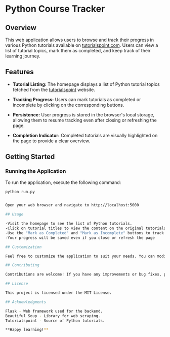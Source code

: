 # Python Course Tracker

## Overview

This web application allows users to browse and track their progress in various Python tutorials available on [tutorialspoint.com](https://www.tutorialspoint.com/python/index.htm). Users can view a list of tutorial topics, mark them as completed, and keep track of their learning journey.

## Features

- **Tutorial Listing:** The homepage displays a list of Python tutorial topics fetched from the [tutorialspoint](https://www.tutorialspoint.com/python/index.htm) website.

- **Tracking Progress:** Users can mark tutorials as completed or incomplete by clicking on the corresponding buttons.

- **Persistence:** User progress is stored in the browser's local storage, allowing them to resume tracking even after closing or refreshing the page.

- **Completion Indicator:** Completed tutorials are visually highlighted on the page to provide a clear overview.

## Getting Started

### Running the Application

To run the application, execute the following command:

```bash
python run.py


Open your web browser and navigate to http://localhost:5000

## Usage

-Visit the homepage to see the list of Python tutorials.
-Click on tutorial titles to view the content on the original tutorialspoint website.
-Use the "Mark as Completed" and "Mark as Incomplete" buttons to track your progress.
-Your progress will be saved even if you close or refresh the page

## Customization

Feel free to customize the application to suit your needs. You can modify the HTML templates, update the styling, or add additional features.

## Contributing

Contributions are welcome! If you have any improvements or bug fixes, please submit a pull request.

## License

This project is licensed under the MIT License.

## Acknowledgments

Flask - Web framework used for the backend.
Beautiful Soup - Library for web scraping.
Tutorialspoint - Source of Python tutorials.

**Happy learning!**

